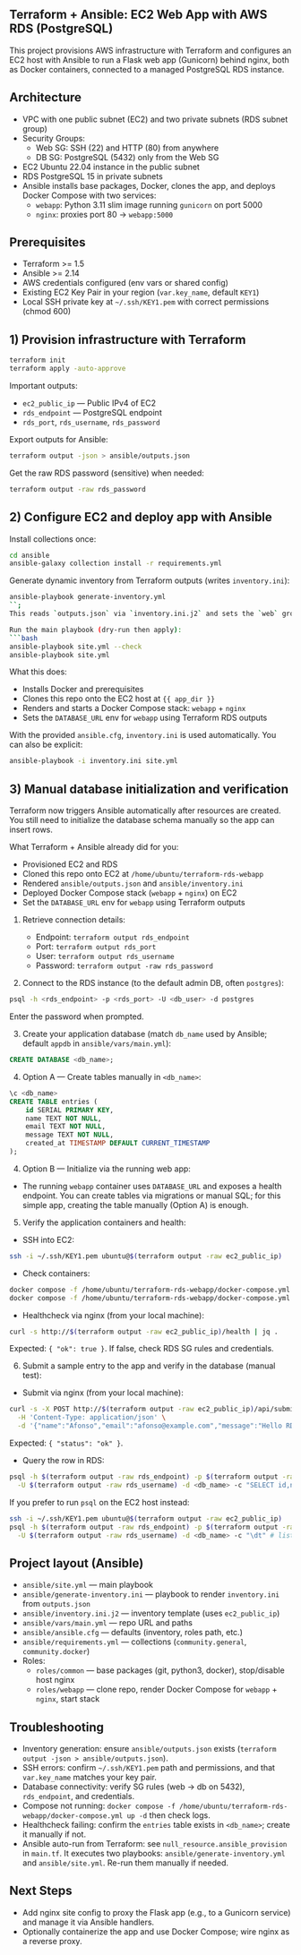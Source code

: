 ## Terraform + Ansible: EC2 Web App with AWS RDS (PostgreSQL)

This project provisions AWS infrastructure with Terraform and configures an EC2 host with Ansible to run a Flask web app (Gunicorn) behind nginx, both as Docker containers, connected to a managed PostgreSQL RDS instance.

## Architecture
- VPC with one public subnet (EC2) and two private subnets (RDS subnet group)
- Security Groups:
  - Web SG: SSH (22) and HTTP (80) from anywhere
  - DB SG: PostgreSQL (5432) only from the Web SG
- EC2 Ubuntu 22.04 instance in the public subnet
- RDS PostgreSQL 15 in private subnets
- Ansible installs base packages, Docker, clones the app, and deploys Docker Compose with two services:
  - `webapp`: Python 3.11 slim image running `gunicorn` on port 5000
  - `nginx`: proxies port 80 → `webapp:5000`

## Prerequisites
- Terraform >= 1.5
- Ansible >= 2.14
- AWS credentials configured (env vars or shared config)
- Existing EC2 Key Pair in your region (`var.key_name`, default `KEY1`)
- Local SSH private key at `~/.ssh/KEY1.pem` with correct permissions (chmod 600)

## 1) Provision infrastructure with Terraform
```bash
terraform init
terraform apply -auto-approve
```

Important outputs:
- `ec2_public_ip` — Public IPv4 of EC2
- `rds_endpoint` — PostgreSQL endpoint
- `rds_port`, `rds_username`, `rds_password`

Export outputs for Ansible:
```bash
terraform output -json > ansible/outputs.json
```

Get the raw RDS password (sensitive) when needed:
```bash
terraform output -raw rds_password
```

## 2) Configure EC2 and deploy app with Ansible
Install collections once:
```bash
cd ansible
ansible-galaxy collection install -r requirements.yml
```

Generate dynamic inventory from Terraform outputs (writes `inventory.ini`):
```bash
ansible-playbook generate-inventory.yml
``;
This reads `outputs.json` via `inventory.ini.j2` and sets the `web` group using `ec2_public_ip`.

Run the main playbook (dry-run then apply):
```bash
ansible-playbook site.yml --check
ansible-playbook site.yml
```
What this does:
- Installs Docker and prerequisites
- Clones this repo onto the EC2 host at `{{ app_dir }}`
- Renders and starts a Docker Compose stack: `webapp` + `nginx`
- Sets the `DATABASE_URL` env for `webapp` using Terraform RDS outputs

With the provided `ansible.cfg`, `inventory.ini` is used automatically. You can also be explicit:
```bash
ansible-playbook -i inventory.ini site.yml
```

## 3) Manual database initialization and verification
Terraform now triggers Ansible automatically after resources are created. You still need to initialize the database schema manually so the app can insert rows.

What Terraform + Ansible already did for you:
- Provisioned EC2 and RDS
- Cloned this repo onto EC2 at `/home/ubuntu/terraform-rds-webapp`
- Rendered `ansible/outputs.json` and `ansible/inventory.ini`
- Deployed Docker Compose stack (`webapp` + `nginx`) on EC2
- Set the `DATABASE_URL` env for `webapp` using Terraform outputs

1. Retrieve connection details:
   - Endpoint: `terraform output rds_endpoint`
   - Port: `terraform output rds_port`
   - User: `terraform output rds_username`
   - Password: `terraform output -raw rds_password`

2. Connect to the RDS instance (to the default admin DB, often `postgres`):
```bash
psql -h <rds_endpoint> -p <rds_port> -U <db_user> -d postgres
```
Enter the password when prompted.

3. Create your application database (match `db_name` used by Ansible; default `appdb` in `ansible/vars/main.yml`):
```sql
CREATE DATABASE <db_name>;
```

4. Option A — Create tables manually in `<db_name>`:
```sql
\c <db_name>
CREATE TABLE entries (
    id SERIAL PRIMARY KEY,
    name TEXT NOT NULL,
    email TEXT NOT NULL,
    message TEXT NOT NULL,
    created_at TIMESTAMP DEFAULT CURRENT_TIMESTAMP
);
```

4. Option B — Initialize via the running web app:
- The running `webapp` container uses `DATABASE_URL` and exposes a health endpoint. You can create tables via migrations or manual SQL; for this simple app, creating the table manually (Option A) is enough.

5. Verify the application containers and health:
- SSH into EC2:
```bash
ssh -i ~/.ssh/KEY1.pem ubuntu@$(terraform output -raw ec2_public_ip)
```
- Check containers:
```bash
docker compose -f /home/ubuntu/terraform-rds-webapp/docker-compose.yml ps
docker compose -f /home/ubuntu/terraform-rds-webapp/docker-compose.yml logs --no-log-prefix -n 100
```
- Healthcheck via nginx (from your local machine):
```bash
curl -s http://$(terraform output -raw ec2_public_ip)/health | jq .
```
Expected: `{ "ok": true }`. If false, check RDS SG rules and credentials.

6. Submit a sample entry to the app and verify in the database (manual test):

- Submit via nginx (from your local machine):
```bash
curl -s -X POST http://$(terraform output -raw ec2_public_ip)/api/submit \
  -H 'Content-Type: application/json' \
  -d '{"name":"Afonso","email":"afonso@example.com","message":"Hello RDS"}' | jq .
```
Expected: `{ "status": "ok" }`.

- Query the row in RDS:
```bash
psql -h $(terraform output -raw rds_endpoint) -p $(terraform output -raw rds_port) \
  -U $(terraform output -raw rds_username) -d <db_name> -c "SELECT id,name,email,message,created_at FROM entries ORDER BY id DESC LIMIT 5;"
```

If you prefer to run `psql` on the EC2 host instead:
```bash
ssh -i ~/.ssh/KEY1.pem ubuntu@$(terraform output -raw ec2_public_ip)
psql -h $(terraform output -raw rds_endpoint) -p $(terraform output -raw rds_port) \
  -U $(terraform output -raw rds_username) -d <db_name> -c "\dt" # list tables
```

## Project layout (Ansible)
- `ansible/site.yml` — main playbook
- `ansible/generate-inventory.ini` — playbook to render `inventory.ini` from `outputs.json`
- `ansible/inventory.ini.j2` — inventory template (uses `ec2_public_ip`)
- `ansible/vars/main.yml` — repo URL and paths
- `ansible/ansible.cfg` — defaults (inventory, roles path, etc.)
- `ansible/requirements.yml` — collections (`community.general`, `community.docker`)
- Roles:
  - `roles/common` — base packages (git, python3, docker), stop/disable host nginx
  - `roles/webapp` — clone repo, render Docker Compose for `webapp` + `nginx`, start stack

## Troubleshooting
- Inventory generation: ensure `ansible/outputs.json` exists (`terraform output -json > ansible/outputs.json`).
- SSH errors: confirm `~/.ssh/KEY1.pem` path and permissions, and that `var.key_name` matches your key pair.
- Database connectivity: verify SG rules (web → db on 5432), `rds_endpoint`, and credentials.
- Compose not running: `docker compose -f /home/ubuntu/terraform-rds-webapp/docker-compose.yml up -d` then check logs.
- Healthcheck failing: confirm the `entries` table exists in `<db_name>`; create it manually if not.
- Ansible auto-run from Terraform: see `null_resource.ansible_provision` in `main.tf`. It executes two playbooks: `ansible/generate-inventory.yml` and `ansible/site.yml`. Re-run them manually if needed.

## Next Steps
- Add nginx site config to proxy the Flask app (e.g., to a Gunicorn service) and manage it via Ansible handlers.
- Optionally containerize the app and use Docker Compose; wire nginx as a reverse proxy.
